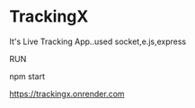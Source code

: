 # TrackingX

It's Live Tracking App..used socket,e.js,express

RUN

npm start


https://trackingx.onrender.com

